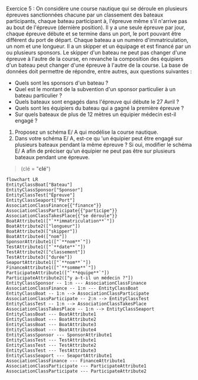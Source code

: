 Exercice 5 : 
On considère une course nautique qui se déroule en plusieurs épreuves sanctionnées chacune par un classement des bateaux participants, chaque bateau participant à,
l'épreuve même s'il n'arrive pas au bout de l'épreuve (dernière position). Il y a une seule épreuve par jour, chaque épreuve débute et se termine dans un port, le
port pouvant être différent du port de départ. Chaque bateau a un numéro d'immatriculation, un nom et une longueur. Il a un skipper et un équipage et est financé par
un ou plusieurs sponsors. Le skipper d'un bateau ne peut pas changer d'une épreuve à l'autre de la course, en revanche la composition des équipiers d'un bateau peut
changer d'une épreuve à l'autre de la course. La base de données doit permettre de répondre, entre autres, aux questions suivantes :
- Quels sont les sponsors d'un bateau ?
- Quel est le montant de la subvention d'un sponsor particulier à un bateau particulier ?
- Quels bateaux sont engagés dans l'épreuve qui débute le 27 Avril ?
- Quels sont les équipiers du bateau qui a gagné la première épreuve ?
- Sur quels bateaux de plus de 12 mètres un équipier médecin est-il engagé ?
1. Proposez un schéma E/ A qui modélise la course nautique.
2. Dans votre schéma E/ A, est-ce qu 'un équipier peut être engagé sur plusieurs bateaux pendant la même épreuve ? Si oui, modifier le schéma E/ A afin de préciser
qu'un équipier ne peut pas être sur plusieurs bateaux pendant une épreuve.

> (clé = "**clé**")
```mermaid
flowchart LR
EntityClassBoat["Bateau"]
EntityClassSponsor["Sponsor"]
EntityClassTest["Épreuve"]
EntityClassSeaport["Port"]
AssociationClassFinance{{"finance"}}
AssociationClassParticipate{{"participe"}}
AssociationClassTakesPlace{{"se déroule"}}
BoatAttribute1(["`**immatriculation**`"])
BoatAttribute2(["longueur"])
BoatAttribute3(["skipper"])
BoatAttribute4(["nom"])
SponsorAttribute1(["`**nom**`"])
TestAttribute1(["`**date**`"])
TestAttribute2(["classement"])
TestAttribute3(["durée"])
SeaportAttribute1(["`**nom**`"])
FinanceAttribute1(["`**somme**`"])
ParticipateAttribute1(["`**équipe**`"])
ParticipateAttribute2(["y a-t-il un médecin ?"])
EntityClassSponsor -- 1:n --- AssociationClassFinance
AssociationClassFinance -- 1:n --- EntityClassBoat
EntityClassBoat -- 1:n --> AssociationClassParticipate
AssociationClassParticipate -- 2:n --> EntityClassTest
EntityClassTest -- 1:n --> AssociationClassTakesPlace
AssociationClassTakesPlace -- 1:n --> EntityClassSeaport
EntityClassBoat --- BoatAttribute1
EntityClassBoat --- BoatAttribute2
EntityClassBoat --- BoatAttribute3
EntityClassBoat --- BoatAttribute4
EntityClassSponsor --- SponsorAttribute1
EntityClassTest --- TestAttribute1
EntityClassTest --- TestAttribute2
EntityClassTest --- TestAttribute3
EntityClassSeaport --- SeaportAttribute1
AssociationClassFinance --- FinanceAttribute1
AssociationClassParticipate --- ParticipateAttribute1
AssociationClassParticipate --- ParticipateAttribute2
```